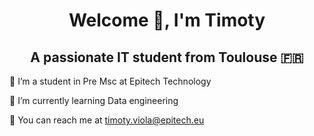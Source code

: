 ## <h1 align="center">Welcome 👋, I'm Timoty</h1>

<!--
**Tmotyy20/Tmotyy20** is a ✨ _special_ ✨ repository because its `README.md` (this file) appears on your GitHub profile.

Here are some ideas to get you started:

- 🔭 I’m currently working on ...
- 🌱 I’m currently learning ...
- 👯 I’m looking to collaborate on ...
- 🤔 I’m looking for help with ...
- 💬 Ask me about ...
- 📫 How to reach me: ...
- 😄 Pronouns: ...
- ⚡ Fun fact: ...
-->


<h2 align="center">A passionate IT student from Toulouse 🇫🇷</h2>
🏫 I’m a student in Pre Msc at Epitech Technology

🤔 I’m currently learning Data engineering

💬 You can reach me at timoty.viola@epitech.eu
